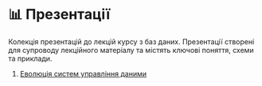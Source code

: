 # 📊 Презентації

Колекція презентацій до лекцій курсу з баз даних. Презентації створені для супроводу лекційного матеріалу та містять ключові поняття, схеми та приклади.

1. [Еволюція систем управління даними](presentation-01.md)
